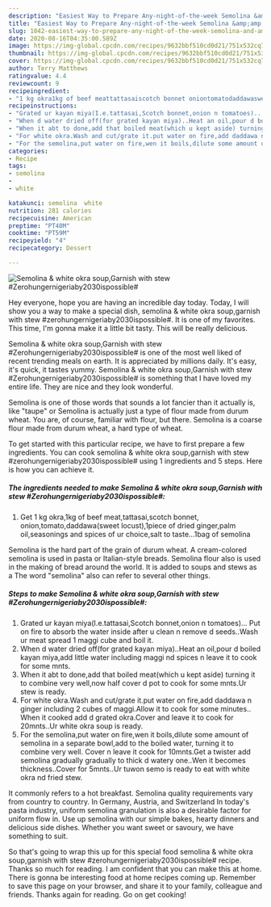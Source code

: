 ```yaml
---
description: "Easiest Way to Prepare Any-night-of-the-week Semolina &amp;amp; white okra soup,Garnish with stew #Zerohungernigeriaby2030ispossible#"
title: "Easiest Way to Prepare Any-night-of-the-week Semolina &amp;amp; white okra soup,Garnish with stew #Zerohungernigeriaby2030ispossible#"
slug: 1042-easiest-way-to-prepare-any-night-of-the-week-semolina-and-amp-white-okra-soup-garnish-with-stew-zerohungernigeriaby2030ispossible
date: 2020-08-16T04:35:00.589Z
image: https://img-global.cpcdn.com/recipes/9632bbf510cd0d21/751x532cq70/semolina-white-okra-soupgarnish-with-stew-zerohungernigeriaby2030ispossible-recipe-main-photo.jpg
thumbnail: https://img-global.cpcdn.com/recipes/9632bbf510cd0d21/751x532cq70/semolina-white-okra-soupgarnish-with-stew-zerohungernigeriaby2030ispossible-recipe-main-photo.jpg
cover: https://img-global.cpcdn.com/recipes/9632bbf510cd0d21/751x532cq70/semolina-white-okra-soupgarnish-with-stew-zerohungernigeriaby2030ispossible-recipe-main-photo.jpg
author: Terry Matthews
ratingvalue: 4.4
reviewcount: 9
recipeingredient:
- "1 kg okra1kg of beef meattattasaiscotch bonnet oniontomatodaddawasweet locust1piece of dried gingerpalm oilseasonings and spices of ur choicesalt to taste1bag of semolina"
recipeinstructions:
- "Grated ur kayan miya(I.e.tattasai,Scotch bonnet,onion n tomatoes)... Put on fire to absorb the water inside after u clean n remove d seeds..Wash ur meat spread 1 maggi cube and boil it."
- "When d water dried off(for grated kayan miya)..Heat an oil,pour d boiled kayan miya,add little water including maggi nd spices n leave it to cook for some mnts."
- "When it abt to done,add that boiled meat(which u kept aside) turning it to combine very well,now half cover d pot to cook for some mnts.Ur stew is ready."
- "For white okra.Wash and cut/grate it.put water on fire,add daddawa n ginger including 2 cubes of maggi.Allow it to cook for some minutes.. When it cooked add d grated okra.Cover and leave it to cook for 20mnts..Ur white okra soup is ready."
- "For the semolina,put water on fire,wen it boils,dilute some amount of semolina in a separate bowl,add to the boiled water, turning it to combine very well. Cover n leave it cook for 10mnts.Get a twister add semolina gradually gradually to thick d watery one..Wen it becomes thickness..Cover for 5mnts..Ur tuwon semo is ready to eat with white okra nd fried stew."
categories:
- Recipe
tags:
- semolina
- 
- white

katakunci: semolina  white 
nutrition: 281 calories
recipecuisine: American
preptime: "PT40M"
cooktime: "PT59M"
recipeyield: "4"
recipecategory: Dessert

---
```



![Semolina &amp; white okra soup,Garnish with stew #Zerohungernigeriaby2030ispossible#](https://img-global.cpcdn.com/recipes/9632bbf510cd0d21/751x532cq70/semolina-white-okra-soupgarnish-with-stew-zerohungernigeriaby2030ispossible-recipe-main-photo.jpg)

Hey everyone, hope you are having an incredible day today. Today, I will show you a way to make a special dish, semolina &amp; white okra soup,garnish with stew #zerohungernigeriaby2030ispossible#. It is one of my favorites. This time, I'm gonna make it a little bit tasty. This will be really delicious.

Semolina &amp; white okra soup,Garnish with stew #Zerohungernigeriaby2030ispossible# is one of the most well liked of recent trending meals on earth. It is appreciated by millions daily. It's easy, it's quick, it tastes yummy. Semolina &amp; white okra soup,Garnish with stew #Zerohungernigeriaby2030ispossible# is something that I have loved my entire life. They are nice and they look wonderful.

Semolina is one of those words that sounds a lot fancier than it actually is, like &#34;taupe&#34; or Semolina is actually just a type of flour made from durum wheat. You are, of course, familiar with flour, but there. Semolina is a coarse flour made from durum wheat, a hard type of wheat.


To get started with this particular recipe, we have to first prepare a few ingredients. You can cook semolina &amp; white okra soup,garnish with stew #zerohungernigeriaby2030ispossible# using 1 ingredients and 5 steps. Here is how you can achieve it.

<!--inarticleads1-->

##### The ingredients needed to make Semolina &amp; white okra soup,Garnish with stew #Zerohungernigeriaby2030ispossible#:

1. Get 1 kg okra,1kg of beef meat,tattasai,scotch bonnet, onion,tomato,daddawa(sweet locust),1piece of dried ginger,palm oil,seasonings and spices of ur choice,salt to taste...1bag of semolina


Semolina is the hard part of the grain of durum wheat. A cream-colored semolina is used in pasta or Italian-style breads. Semolina flour also is used in the making of bread around the world. It is added to soups and stews as a The word &#34;semolina&#34; also can refer to several other things. 

<!--inarticleads2-->

##### Steps to make Semolina &amp; white okra soup,Garnish with stew #Zerohungernigeriaby2030ispossible#:

1. Grated ur kayan miya(I.e.tattasai,Scotch bonnet,onion n tomatoes)... Put on fire to absorb the water inside after u clean n remove d seeds..Wash ur meat spread 1 maggi cube and boil it.
1. When d water dried off(for grated kayan miya)..Heat an oil,pour d boiled kayan miya,add little water including maggi nd spices n leave it to cook for some mnts.
1. When it abt to done,add that boiled meat(which u kept aside) turning it to combine very well,now half cover d pot to cook for some mnts.Ur stew is ready.
1. For white okra.Wash and cut/grate it.put water on fire,add daddawa n ginger including 2 cubes of maggi.Allow it to cook for some minutes.. When it cooked add d grated okra.Cover and leave it to cook for 20mnts..Ur white okra soup is ready.
1. For the semolina,put water on fire,wen it boils,dilute some amount of semolina in a separate bowl,add to the boiled water, turning it to combine very well. Cover n leave it cook for 10mnts.Get a twister add semolina gradually gradually to thick d watery one..Wen it becomes thickness..Cover for 5mnts..Ur tuwon semo is ready to eat with white okra nd fried stew.


It commonly refers to a hot breakfast. Semolina quality requirements vary from country to country. In Germany, Austria, and Switzerland In today&#39;s pasta industry, uniform semolina granulation is also a desirable factor for uniform flow in. Use up semolina with our simple bakes, hearty dinners and delicious side dishes. Whether you want sweet or savoury, we have something to suit. 

So that's going to wrap this up for this special food semolina &amp; white okra soup,garnish with stew #zerohungernigeriaby2030ispossible# recipe. Thanks so much for reading. I am confident that you can make this at home. There is gonna be interesting food at home recipes coming up. Remember to save this page on your browser, and share it to your family, colleague and friends. Thanks again for reading. Go on get cooking!
